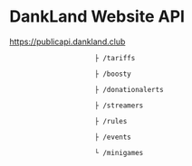 # DankLand Website API
https://publicapi.dankland.club

                         ├ /tariffs
                                  
                         ├ /boosty
                                  
                         ├ /donationalerts
                                  
                         ├ /streamers
                         
                         ├ /rules
                         
                         ├ /events
                         
                         └ /minigames

